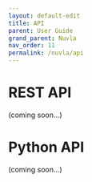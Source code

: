 ```yaml
---
layout: default-edit
title: API
parent: User Guide
grand_parent: Nuvla
nav_order: 11
permalink: /nuvla/api
---
```


# REST API

(coming soon...)

# Python API

(coming soon...)
